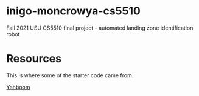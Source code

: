 # inigo-moncrowya-cs5510
Fall 2021 USU CS5510 final project - automated landing zone identification robot


# Resources
This is where some of the starter code came from.

[Yahboom](http://www.yahboom.net/study/G1-T-PI)
